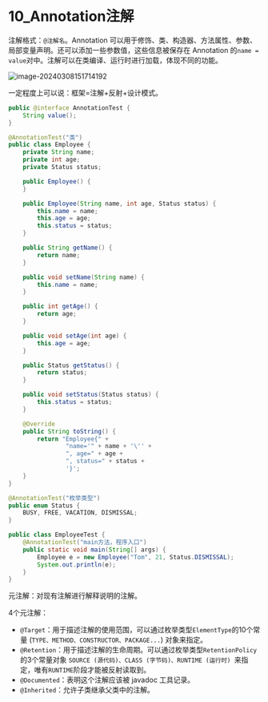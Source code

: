 # 10_Annotation注解

注解格式：`@注解名`。Annotation 可以用于修饰、类、构造器、方法属性、参数、局部变量声明。还可以添加一些参数值，这些信息被保存在 Annotation 的`name = value`对中。注解可以在类编译、运行时进行加载，体现不同的功能。

![image-20240308151714192](https://cdn.jsdelivr.net/gh/ZL85/ImageBed@main//202403081517243.png)

一定程度上可以说：框架=注解+反射+设计模式。

```java
public @interface AnnotationTest {
    String value();
}
```

```java
@AnnotationTest("类")
public class Employee {
    private String name;
    private int age;
    private Status status;

    public Employee() {
    }

    public Employee(String name, int age, Status status) {
        this.name = name;
        this.age = age;
        this.status = status;
    }

    public String getName() {
        return name;
    }

    public void setName(String name) {
        this.name = name;
    }

    public int getAge() {
        return age;
    }

    public void setAge(int age) {
        this.age = age;
    }

    public Status getStatus() {
        return status;
    }

    public void setStatus(Status status) {
        this.status = status;
    }

    @Override
    public String toString() {
        return "Employee{" +
                "name='" + name + '\'' +
                ", age=" + age +
                ", status=" + status +
                '}';
    }
}
```

```java
@AnnotationTest("枚举类型")
public enum Status {
    BUSY, FREE, VACATION, DISMISSAL;
}
```

```java
public class EmployeeTest {
    @AnnotationTest("main方法，程序入口")
    public static void main(String[] args) {
        Employee e = new Employee("Tom", 21, Status.DISMISSAL);
        System.out.println(e);
    }
}
```

元注解：对现有注解进行解释说明的注解。

4个元注解：

- `@Target`：用于描述注解的使用范围，可以通过枚举类型`ElementType`的10个常量 (`TYPE、METHOD、CONSTRUCTOR、PACKAGE...`) 对象来指定。
- `@Retention`：用于描述注解的生命周期。可以通过枚举类型`RetentionPolicy`的3个常量对象 `SOURCE (源代码)、CLASS (字节码)、RUNTIME (运行时) `来指定，唯有` RUNTIME `阶段才能被反射读取到。
- `@Documented`：表明这个注解应该被 javadoc 工具记录。
- `@Inherited`：允许子类继承父类中的注解。
